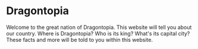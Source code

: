# Dragontopia
Welcome to the great nation of Dragontopia. This website will tell you about our country. Where is Dragontopia? Who is its king? What's its capital city? These facts and more will be told to you within this website.
